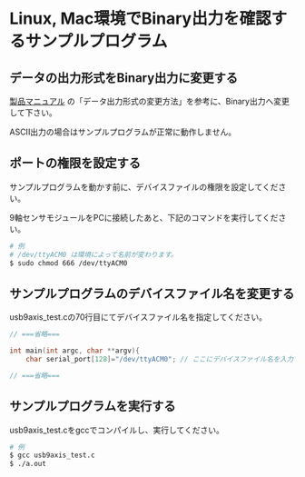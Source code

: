 # Linux, Mac環境でBinary出力を確認するサンプルプログラム

## データの出力形式をBinary出力に変更する

[製品マニュアル](https://github.com/rt-net/RT-USB-9AXIS-00/tree/master/manual)
の「データ出力形式の変更方法」を参考に、Binary出力へ変更して下さい。

ASCII出力の場合はサンプルプログラムが正常に動作しません。

## ポートの権限を設定する

サンプルプログラムを動かす前に、デバイスファイルの権限を設定してください。

9軸センサモジュールをPCに接続したあと、下記のコマンドを実行してください。

```sh
# 例
# /dev/ttyACM0 は環境によって名前が変わります。
$ sudo chmod 666 /dev/ttyACM0
```

## サンプルプログラムのデバイスファイル名を変更する

usb9axis_test.cの70行目にてデバイスファイル名を指定してください。
```c
// ===省略===

int main(int argc, char **argv){
    char serial_port[128]="/dev/ttyACM0"; // ここにデバイスファイル名を入力する

// ===省略===
```
## サンプルプログラムを実行する

usb9axis_test.cをgccでコンパイルし、実行してください。

```sh
# 例
$ gcc usb9axis_test.c
$ ./a.out
```


